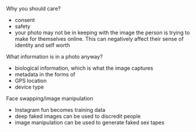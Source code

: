 Why you should care? 
+ consent 
+ safety 
+ your photo may not be in keeping with the image the person is trying to make for themselves online. This can negatively affect their sense of identity and self worth

What information is in a photo anyway? 
+ biological information, which is what the image captures 
+ metadata in the forms of
+ GPS location 
+ device type 

Face swapping/image manipulation
+ Instagram fun becomes training data 
+ deep faked images can be used to discredit people
+ image manipulation can be used to generate faked sex tapes 
